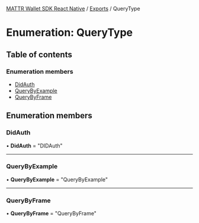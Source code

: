 [MATTR Wallet SDK React Native](../README.md) / [Exports](../modules.md) / QueryType

# Enumeration: QueryType

## Table of contents

### Enumeration members

- [DidAuth](querytype.md#didauth)
- [QueryByExample](querytype.md#querybyexample)
- [QueryByFrame](querytype.md#querybyframe)

## Enumeration members

### DidAuth

• **DidAuth** = "DIDAuth"

___

### QueryByExample

• **QueryByExample** = "QueryByExample"

___

### QueryByFrame

• **QueryByFrame** = "QueryByFrame"
